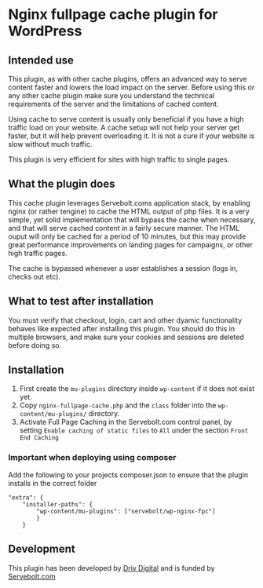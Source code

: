 # Nginx fullpage cache plugin for WordPress

## Intended use

This plugin, as with other cache plugins, offers an advanced way to serve content faster and lowers the load impact on the server.
Before using this or any other cache plugin make sure you understand the technical requirements of the server and the limitations of cached content.

Using cache to serve content is usually only beneficial if you have a high traffic load on your website.
A cache setup will not help your server get faster, but it will help prevent overloading it.
It is not a cure if your website is slow without much traffic.

This plugin is very efficient for sites with high traffic to single pages.

## What the plugin does

This cache plugin leverages Servebolt.coms application stack, by enabling nginx (or rather tengine) to cache the HTML output of php files. It is a very simple, yet solid implementation that will bypass the cache when necessary, and that will serve cached content in a fairly secure manner. The HTML ouput will only be cached for a period of 10 minutes, but this may provide great performance improvements on landing pages for campaigns, or other high traffic pages.

The cache is bypassed whenever a user establishes a session (logs in, checks out etc).

## What to test after installation

You must verify that checkout, login, cart and other dyamic functionality behaves like expected after installing this plugin. You should do this in multiple browsers, and make sure your cookies and sessions are deleted before doing so.

## Installation

1. First create the `mu-plugins` directory inside `wp-content` if it does not exist yet.
1. Copy `nginx-fullpage-cache.php` and the `class` folder into the `wp-content/mu-plugins/` directory.
1. Activate Full Page Caching in the Servebolt.com control panel, by setting `Enable caching of static files` to `All` under the section `Front End Caching`

### Important when deploying using composer
Add the following to your projects composer.json to ensure that the plugin installs in the correct folder
```
"extra": {
    "installer-paths": {
    	"wp-content/mu-plugins": ["servebolt/wp-nginx-fpc"]
    	}
    }
```

## Development
This plugin has been developed by [Driv Digital](https://www.drivdigital.no) and is funded by [Servebolt.com](https://servebolt.com)